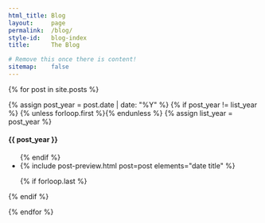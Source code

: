 ```yaml
---
html_title: Blog
layout:     page
permalink:  /blog/
style-id:   blog-index
title:      The Blog

# Remove this once there is content!
sitemap:    false
---
```


{% for post in site.posts %}

{% assign post_year = post.date | date: "%Y" %}
{% if post_year != list_year %}
  {% unless forloop.first %}</ul>{% endunless %}
  {% assign list_year = post_year %}
  <h4 id="year-{{ list_year }}" class="year">{{ post_year }}</h4>
  <ul class="post-list">
{% endif %}

<li>
  {% include post-preview.html post=post elements="date title" %}
</li>

{% if forloop.last %}</ul>{% endif %}

{% endfor %}